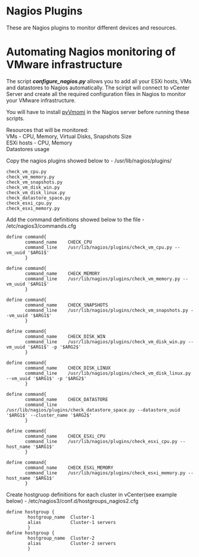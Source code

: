 Nagios Plugins
=====

These are Nagios plugins to monitor different devices and resources.   


**Automating Nagios monitoring of VMware infrastructure**
=====

The script **_configure_nagios.py_** allows you to add all your ESXi hosts, VMs and datastores to Nagios automatically. 
The sciript will connect to vCenter Server and create all the required configuration files in Nagios to monitor your VMware infrastructure. 

You will have to install [pyVmomi](https://github.com/vmware/pyvmomi) in the Nagios server before running these scripts. 

Resources that will be monitored:<br/> 
 VMs - CPU, Memory, Virtual Disks, Snapshots Size<br/>
 ESXi hosts - CPU, Memory <br/>
 Datastores usage
 
 Copy the nagios plugins showed below to - /usr/lib/nagios/plugins/
 ```
 check_vm_cpu.py
 check_vm_memory.py
 check_vm_snapshots.py
 check_vm_disk_win.py
 check_vm_disk_linux.py
 check_datastore_space.py
 check_esxi_cpu.py
 check_esxi_memory.py
 ```
 
 Add the command definitions showed below to the file - /etc/nagios3/commands.cfg
 ```
define command{
        command_name    CHECK_CPU
        command_line    /usr/lib/nagios/plugins/check_vm_cpu.py --vm_uuid '$ARG1$'
        }

define command{
        command_name    CHECK_MEMORY
        command_line    /usr/lib/nagios/plugins/check_vm_memory.py --vm_uuid '$ARG1$'
        }

define command{
        command_name    CHECK_SNAPSHOTS
        command_line    /usr/lib/nagios/plugins/check_vm_snapshots.py --vm_uuid '$ARG1$'
        }

define command{
        command_name    CHECK_DISK_WIN
        command_line    /usr/lib/nagios/plugins/check_vm_disk_win.py --vm_uuid '$ARG1$' -p '$ARG2$'
        }

define command{
        command_name    CHECK_DISK_LINUX
        command_line    /usr/lib/nagios/plugins/check_vm_disk_linux.py --vm_uuid '$ARG1$' -p '$ARG2$'
        }

define command{
        command_name    CHECK_DATASTORE
        command_line    /usr/lib/nagios/plugins/check_datastore_space.py --datastore_uuid '$ARG1$' --cluster_name '$ARG2$'
        }

define command{
        command_name    CHECK_ESXi_CPU
        command_line    /usr/lib/nagios/plugins/check_esxi_cpu.py --host_name '$ARG1$'
        }

define command{
        command_name    CHECK_ESXi_MEMORY
        command_line    /usr/lib/nagios/plugins/check_esxi_memory.py --host_name '$ARG1$'
        }
```

Create hostgruop definitions for each cluster in vCenter(see example below) - /etc/nagios3/conf.d/hostgroups_nagios2.cfg
```
define hostgroup {
        hostgroup_name  Cluster-1
        alias           Cluster-1 servers
        }
define hostgroup {
        hostgroup_name  Cluster-2
        alias           Cluster-2 servers
        }
```
      
